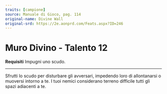 ```yaml
---
traits: [campione]
source: Manuale di Gioco, pag. 114
original-name: Divine Wall
original-srd: https://2e.aonprd.com/Feats.aspx?ID=246
---
```


# Muro Divino - Talento 12

**Requisiti** Impugni uno scudo.

---

Sfrutti lo scudo per disturbare gli avversari, impedendo loro di allontanarsi o
muoversi intorno a te. I tuoi nemici considerano terreno difficile tutti gli
spazi adiacenti a te.
